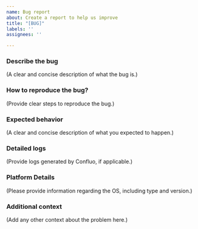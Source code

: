 ```yaml
---
name: Bug report
about: Create a report to help us improve
title: "[BUG]"
labels: ''
assignees: ''

---
```


### Describe the bug
(A clear and concise description of what the bug is.)

### How to reproduce the bug?
(Provide clear steps to reproduce the bug.)

### Expected behavior
(A clear and concise description of what you expected to happen.)

### Detailed logs
(Provide logs generated by Confluo, if applicable.)

### Platform Details
(Please provide information regarding the OS, including type and version.)

### Additional context
(Add any other context about the problem here.)
